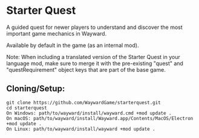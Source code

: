 # Starter Quest

A guided quest for newer players to understand and discover the most important game mechanics in Wayward.

Available by default in the game (as an internal mod).

Note: When including a translated version of the Starter Quest in your language mod, make sure to merge it with the pre-existing "quest" and "questRequirement" object keys that are part of the base game.

## Cloning/Setup:

```
git clone https://github.com/WaywardGame/starterquest.git
cd starterquest
On Windows: path/to/wayward/install/wayward.cmd +mod update .
On macOS: path/to/wayward/install/Wayward.app/Contents/MacOS/Electron +mod update .
On Linux: path/to/wayward/install/wayward +mod update .
```
